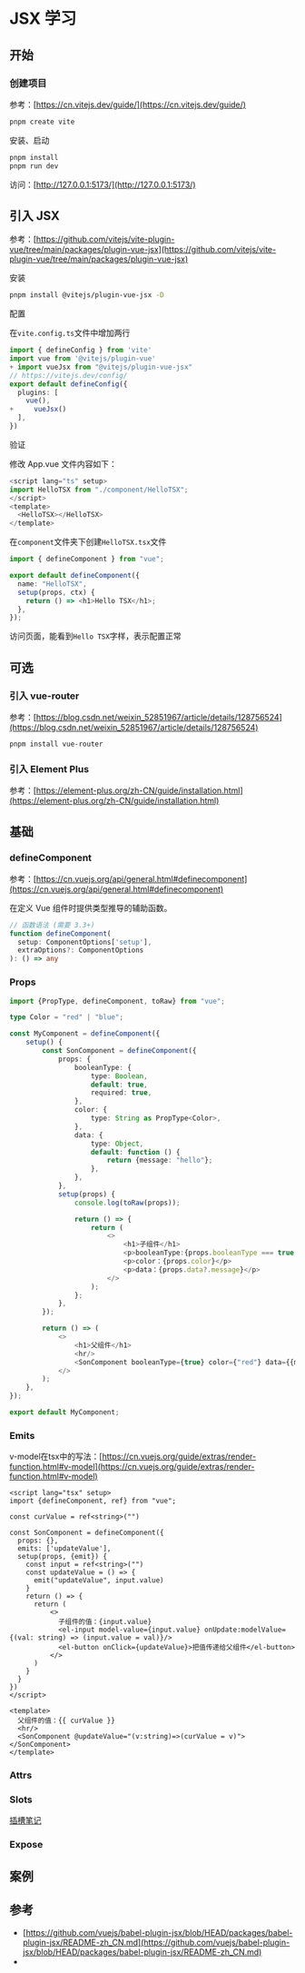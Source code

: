# JSX 学习

## 开始

### 创建项目

参考：[https://cn.vitejs.dev/guide/](https://cn.vitejs.dev/guide/)

```bash
pnpm create vite
```

安装、启动

```bash
pnpm install
pnpm run dev
```

访问：[http://127.0.0.1:5173/](http://127.0.0.1:5173/)

## 引入 JSX

参考：[https://github.com/vitejs/vite-plugin-vue/tree/main/packages/plugin-vue-jsx](https://github.com/vitejs/vite-plugin-vue/tree/main/packages/plugin-vue-jsx)

安装

```bash
pnpm install @vitejs/plugin-vue-jsx -D
```

配置

在`vite.config.ts`文件中增加两行

```typescript
import { defineConfig } from 'vite'
import vue from '@vitejs/plugin-vue'
+ import vueJsx from "@vitejs/plugin-vue-jsx"
// https://vitejs.dev/config/
export default defineConfig({
  plugins: [
    vue(),
+     vueJsx()
  ],
})
```

验证

修改 App.vue 文件内容如下：

```typescript
<script lang="ts" setup>
import HelloTSX from "./component/HelloTSX";
</script>
<template>
  <HelloTSX></HelloTSX>
</template>

```

在`component`文件夹下创建`HelloTSX.tsx`文件

```typescript
import { defineComponent } from "vue";

export default defineComponent({
  name: "HelloTSX",
  setup(props, ctx) {
    return () => <h1>Hello TSX</h1>;
  },
});
```

访问页面，能看到`Hello TSX`字样，表示配置正常

## 可选

### 引入 vue-router

参考：[https://blog.csdn.net/weixin_52851967/article/details/128756524](https://blog.csdn.net/weixin_52851967/article/details/128756524)

```bash
pnpm install vue-router
```

### 引入 Element Plus

参考：[https://element-plus.org/zh-CN/guide/installation.html](https://element-plus.org/zh-CN/guide/installation.html)



## 基础

### defineComponent

参考：[https://cn.vuejs.org/api/general.html#definecomponent](https://cn.vuejs.org/api/general.html#definecomponent)

在定义 Vue 组件时提供类型推导的辅助函数。

```typescript
// 函数语法 (需要 3.3+)
function defineComponent(
  setup: ComponentOptions['setup'],
  extraOptions?: ComponentOptions
): () => any
```

### Props

```typescript jsx
import {PropType, defineComponent, toRaw} from "vue";

type Color = "red" | "blue";

const MyComponent = defineComponent({
    setup() {
        const SonComponent = defineComponent({
            props: {
                booleanType: {
                    type: Boolean,
                    default: true,
                    required: true,
                },
                color: {
                    type: String as PropType<Color>,
                },
                data: {
                    type: Object,
                    default: function () {
                        return {message: "hello"};
                    },
                },
            },
            setup(props) {
                console.log(toRaw(props));

                return () => {
                    return (
                        <>
                            <h1>子组件</h1>
                            <p>booleanType:{props.booleanType === true ? "true" : "false"}</p>
                            <p>color：{props.color}</p>
                            <p>data：{props.data?.message}</p>
                        </>
                    );
                };
            },
        });

        return () => (
            <>
                <h1>父组件</h1>
                <hr/>
                <SonComponent booleanType={true} color={"red"} data={{message: "这是自定义的对象"}}></SonComponent>
            </>
        );
    },
});

export default MyComponent;

```

### Emits

v-model在tsx中的写法：[https://cn.vuejs.org/guide/extras/render-function.html#v-model](https://cn.vuejs.org/guide/extras/render-function.html#v-model)

```vue
<script lang="tsx" setup>
import {defineComponent, ref} from "vue";

const curValue = ref<string>("")

const SonComponent = defineComponent({
  props: {},
  emits: ['updateValue'],
  setup(props, {emit}) {
    const input = ref<string>("")
    const updateValue = () => {
      emit("updateValue", input.value)
    }
    return () => {
      return (
          <>
            子组件的值：{input.value}
            <el-input model-value={input.value} onUpdate:modelValue={(val: string) => (input.value = val)}/>
            <el-button onClick={updateValue}>把值传递给父组件</el-button>
          </>
      )
    }
  }
})
</script>

<template>
  父组件的值：{{ curValue }}
  <hr/>
  <SonComponent @updateValue="(v:string)=>(curValue = v)"></SonComponent>
</template>
```

### Attrs

### Slots

[插槽笔记](./插槽.md)

### Expose

## 案例

## 参考

- [https://github.com/vuejs/babel-plugin-jsx/blob/HEAD/packages/babel-plugin-jsx/README-zh_CN.md](https://github.com/vuejs/babel-plugin-jsx/blob/HEAD/packages/babel-plugin-jsx/README-zh_CN.md)
-
